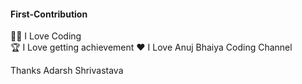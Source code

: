 #### First-Contribution

👨‍💻 I Love Coding    
🏆 I Love getting achievement 
♥ I Love Anuj Bhaiya Coding Channel


Thanks
Adarsh Shrivastava
